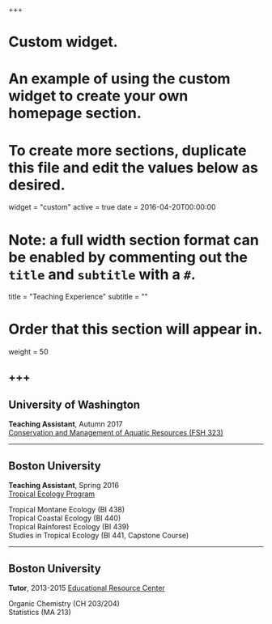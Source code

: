 +++
# Custom widget.
# An example of using the custom widget to create your own homepage section.
# To create more sections, duplicate this file and edit the values below as desired.
widget = "custom"
active = true
date = 2016-04-20T00:00:00

# Note: a full width section format can be enabled by commenting out the `title` and `subtitle` with a `#`.
title = "Teaching Experience"
subtitle = ""

# Order that this section will appear in.
weight = 50

+++
---
University of Washington
---
**Teaching Assistant**, Autumn 2017  
[Conservation and Management of Aquatic Resources (FSH 323)](https://fish.uw.edu/wp-content/uploads/sites/4/2019/08/Syllabus-FISH323_AUT2018.pdf)

---
Boston University
---
**Teaching Assistant**, Spring 2016  
[Tropical Ecology Program](https://www.bu.edu/cecb/tep/)  

Tropical Montane Ecology (BI 438)  
Tropical Coastal Ecology (BI 440)  
Tropical Rainforest Ecology (BI 439)  
Studies in Tropical Ecology (BI 441, Capstone Course)

---
Boston University
---
**Tutor**, 2013-2015 
[Educational Resource Center](https://www.bu.edu/erc/) 

Organic Chemistry (CH 203/204)  
Statistics (MA 213)
